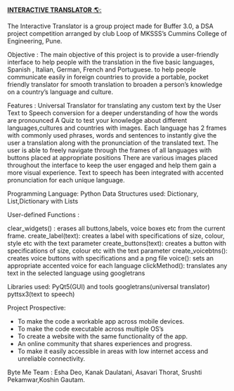 <u>**INTERACTIVE TRANSLATOR** 🌎:</u> 

The Interactive Translator is a group project made for Buffer 3.0, a DSA project competition arranged by club Loop of MKSSS’s Cummins College of Engineering, Pune.

Objective : 
The main objective  of this project is to provide a user-friendly interface to help people with the translation in the five basic languages, Spanish , Italian, German, French and Portuguese. 
to help people communicate easily in foreign countries
to provide a portable, pocket friendly translator for smooth translation
to broaden a person’s knowledge on a country’s language and culture.


Features : 
Universal Translator for translating any custom text by the User
Text to Speech conversion for a deeper understanding of how the words are pronounced
A Quiz to test your knowledge about different languages,cultures and countries with images.
Each language has 2 frames with commonly used phrases, words and sentences to instantly give the user a translation along with the pronunciation of the translated text.
The user is able to freely navigate through the frames of all languages with buttons placed at appropriate positions
There are various images placed throughout the interface to keep the user engaged and help them gain a more visual experience.
Text to speech has been integrated with accented pronunciation for each unique language.

Programming Language: Python
Data Structures used: Dictionary, List,Dictionary with Lists

User-defined Functions :

clear_widgets() : erases all buttons,labels, voice boxes etc from the current frame.
create_label(text): creates a label with specifications of size, colour, style etc with the text parameter
create_buttons(text): creates a button with specifications of size, colour etc with the text parameter
create_voicebtns(): creates voice buttons with specifications and a png file
voice(): sets an appropriate accented voice for each language
clickMethod(): translates any text in the selected language using googletrans 

Libraries used: 
PyQt5(GUI) and tools
googletrans(universal translator)
pyttsx3(text to speech)

Project Prospective:
- To make the code a workable app across mobile devices.
- To make the code executable across multiple OS’s
- To create a website with the same functionality of the app.
- An online community that shares experiences and progress.
- To make it easily accessible in areas with low internet access and unreliable connectivity.


Byte Me Team : Esha Deo, Kanak Daulatani, Asavari Thorat, Srushti Pekamwar,Koshin Gautam.
